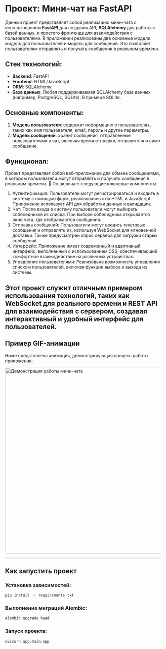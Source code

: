 # Проект: Мини-чат на FastAPI

Данный проект представляет собой реализацию мини-чата с использованием **FastAPI** для создания API, **SQLAlchemy** для работы с базой данных, и простого фронтенда для взаимодействия с пользователями. В приложении реализованы две основные модели: модель для пользователей и модель для сообщений. Это позволяет пользователям отправлять и получать сообщения в реальном времени.

## Стек технологий:
- **Backend**: FastAPI
- **Frontend**: HTML/JavaScript
- **ORM**: SQLAlchemy
- **База данных**: Любая поддерживаемая SQLAlchemy база данных (например, PostgreSQL, SQLite). В примере SQLite.

## Основные компоненты:
1. **Модель пользователя**: содержит информацию о пользователях, таких как имя пользователя, email, пароль и другие параметры.
2. **Модель сообщений**: хранит сообщения, отправленные пользователями в чат, включая время отправки, отправителя и само сообщение.

## Функционал:
Проект представляет собой веб-приложение для обмена сообщениями, в котором пользователи могут отправлять и получать сообщения в реальном времени.
📖 Он включает следующие ключевые компоненты:

1. Аутентификация: Пользователи могут регистрироваться и входить в систему с помощью форм, реализованных на HTML и JavaScript. Приложение использует API для обработки данных и валидации.
2. Чат: После входа в систему пользователи могут выбирать собеседников из списка. При выборе собеседника открывается окно чата, где отображаются сообщения.
3. Отправка сообщений: Пользователи могут вводить текстовые сообщения и отправлять их, используя WebSocket для мгновенной доставки. Также предусмотрен опрос сервера для загрузки старых сообщений.
4. Интерфейс: Приложение имеет современный и адаптивный интерфейс, выполненный с использованием CSS, обеспечивающий комфортное взаимодействие на различных устройствах.
5. Управление пользователями: Реализована возможность управления списком пользователей, включая функции выбора и выхода из системы.

Этот проект служит отличным примером использования технологий, таких как WebSocket для реального времени и REST API для взаимодействия с сервером, создавая интерактивный и удобный интерфейс для пользователей.
---

## Пример GIF-анимации

Ниже представлена анимация, демонстрирующая процесс работы приложения:

<img src="demo.gif" width="600" alt="Демонстрация работы мини-чата" />

---

## Как запустить проект

### Установка зависимостей:

```bash
pip install -r requirements.txt
```

### Выполнение миграций Alembic:

```bash
alembic upgrade head
```
### Запуск проекта:
```bash
uvicorn app.main:app
```
